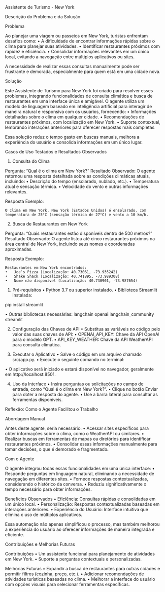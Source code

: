 Assistente de Turismo - New York

Descrição do Problema e da Solução

Problema

Ao planejar uma viagem ou passeios em New York, turistas enfrentam desafios como:
	•	A dificuldade de encontrar informações rápidas sobre o clima para planejar suas atividades.
	•	Identificar restaurantes próximos com rapidez e eficiência.
	•	Consolidar informações relevantes em um único local, evitando a navegação entre múltiplos aplicativos ou sites.

A necessidade de realizar essas consultas manualmente pode ser frustrante e demorada, especialmente para quem está em uma cidade nova.

Solução

Este Assistente de Turismo para New York foi criado para resolver esses problemas, integrando funcionalidades de consulta climática e busca de restaurantes em uma interface única e amigável. O agente utiliza um modelo de linguagem baseado em inteligência artificial para interagir de maneira natural e responsiva com os usuários, fornecendo:
	•	Informações detalhadas sobre o clima em qualquer cidade.
	•	Recomendações de restaurantes próximos, com localização em New York.
	•	Suporte contextual, lembrando interações anteriores para oferecer respostas mais completas.

Essa solução reduz o tempo gasto em buscas manuais, melhora a experiência do usuário e consolida informações em um único lugar.

Casos de Uso Testados e Resultados Observados

1. Consulta do Clima

Pergunta: “Qual é o clima em New York?”
Resultado Observado:
O agente retornou uma resposta detalhada sobre as condições climáticas atuais, incluindo:
	•	Descrição do tempo (ensolarado, nublado, etc.).
	•	Temperatura atual e sensação térmica.
	•	Velocidade do vento e outras informações relevantes.

Resposta Exemplo:

	O clima em New York, New York (Estados Unidos) é ensolarado, com temperatura de 25°C (sensação térmica de 27°C) e vento a 10 km/h.

2. Busca de Restaurantes em New York

Pergunta: “Quais restaurantes estão disponíveis dentro de 500 metros?”
Resultado Observado:
O agente listou até cinco restaurantes próximos na área central de New York, incluindo seus nomes e coordenadas aproximadas.

Resposta Exemplo:

	Restaurantes em New York encontrados:
    •	Joe’s Pizza (Localização: 40.73061, -73.935242)
	•	Shake Shack (Localização: 40.741895, -73.989308)
	•	Nome não disponível (Localização: 40.730901, -73.987654)

1.	Pré-requisitos
•	Python 3.7 ou superior instalado.
•	Biblioteca Streamlit instalada:

pip install streamlit


•	Outras bibliotecas necessárias:
langchain
openai
langchain_community
streamlit

2.	Configuração das Chaves de API
•	Substitua as variáveis no código pelo valor das suas chaves de API:
•	OPENAI_API_KEY: Chave da API OpenAI para o modelo GPT.
•	API_KEY_WEATHER: Chave da API WeatherAPI para consulta climática.

3.	Executar o Aplicativo
•	Salve o código em um arquivo chamado src/app.py.
•	Execute o seguinte comando no terminal:

•	O aplicativo será iniciado e estará disponível no navegador, geralmente em http://localhost:8501.

4.	Uso da Interface
•	Insira perguntas ou solicitações no campo de entrada, como “Qual é o clima em New York?”.
•	Clique no botão Enviar para obter a resposta do agente.
•	Use a barra lateral para consultar as ferramentas disponíveis.

Reflexão: Como o Agente Facilitou o Trabalho

Abordagem Manual

Antes deste agente, seria necessário:
	•	Acessar sites específicos para obter informações sobre o clima, como o WeatherAPI ou similares.
	•	Realizar buscas em ferramentas de mapas ou diretórios para identificar restaurantes próximos.
	•	Consolidar essas informações manualmente para tomar decisões, o que é demorado e fragmentado.

Com o Agente

O agente integrou todas essas funcionalidades em uma única interface:
	•	Responde perguntas em linguagem natural, eliminando a necessidade de navegação em diferentes sites.
	•	Fornece respostas contextualizadas, considerando o histórico da conversa.
	•	Reduziu significativamente o tempo necessário para obter informações.


Benefícios Observados
	•	Eficiência: Consultas rápidas e consolidadas em um único local.
	•	Personalização: Respostas contextualizadas baseadas em interações anteriores.
	•	Experiência do Usuário: Interface intuitiva que elimina o uso de múltiplos aplicativos.

Essa automação não apenas simplificou o processo, mas também melhorou a experiência do usuário ao oferecer informações de maneira integrada e eficiente.


Contribuições e Melhorias Futuras

Contribuições
	•	Um assistente funcional para planejamento de atividades em New York.
	•	Suporte a perguntas contextuais e personalizadas.

Melhorias Futuras
	•	Expandir a busca de restaurantes para outras cidades e permitir filtros (cozinha, preço, etc.).
	•	Adicionar recomendações de atividades turísticas baseadas no clima.
	•	Melhorar a interface do usuário com opções visuais para selecionar ferramentas específicas.